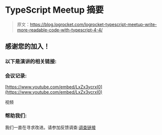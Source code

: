 # TypeScript Meetup 摘要

> 原文：<https://blog.logrocket.com/logrocket-typescript-meetup-write-more-readable-code-with-typescript-4-4/>

## 感谢您的加入！

### 以下是演讲的相关链接:

### 会议记录:

[https://www.youtube.com/embed/LxZx3ycrxI0](https://www.youtube.com/embed/LxZx3ycrxI0)

视频

### 帮助我们:

我们一直在寻求改进。请参加反馈调查:[调查链接](https://docs.google.com/forms/d/e/1FAIpQLSfpRLMzsBdvp_rYuUBcFkXDMR25EePRr5YOm2FYGyUP0jDzfg/viewform)